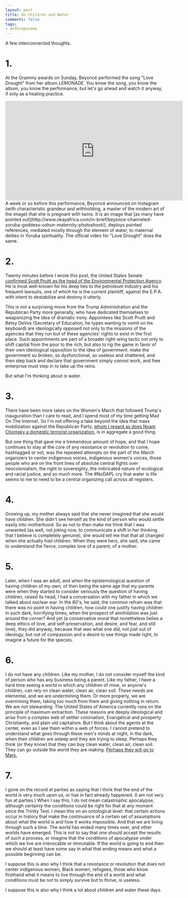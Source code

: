 ```yaml
---
layout: post
title: On Children and Water
comments: false
tags:
- anthropocene
---
```


A few interconnected thoughts. 

# 1. 

At the Grammy awards on Sunday, Beyoncé performed the song "Love Drought" from her album *LEMONADE*. You know the song, you know the album, you know the performance, but let's go ahead and watch it anyway, if only as a healing practice.
<iframe width="560" height="315" src="https://www.youtube.com/embed/A_Y5g-0kQx8" frameborder="0" allowfullscreen></iframe>
<br/>
A week or so before this performance, Beyoncé announced on Instagram (with characteristic grandeur and withholding, a master of the modern art of the image) that she is pregnant with twins. It is an image that [as many have pointed out](http://www.okayafrica.com/in-brief/beyonce-channeled-yoruba-goddess-oshun-maternity-photoshoot/), deploys pointed references, mediated mostly through the element of water, to maternal deities in Yoruba spirituality. The official video for "Love Drought" does the same. 

# 2. 

Twenty minutes before I wrote this post, the United States Senate [confirmed Scott Pruitt as the head of the Environmental Protection Agency](https://www.nytimes.com/2017/02/17/us/politics/scott-pruitt-environmental-protection-agency.html?smprod=nytcore-iphone&smid=nytcore-iphone-share). He is most well-known for his deep ties to the petroleum industry and his frequent lawsuits, one of which he is the current plaintiff, against the E.P.A. with intent to destabilize and destroy it utterly. 

This is not a surprising move from the Trump Administration and the Republican Party more generally, who have dedicated themselves to weaponizing the idea of dramatic irony. Appointees like Scott Pruitt and Betsy DeVos (Secretary of Education, he types wanting to vomit on his keyboard) are ideologically opposed not only to the missions of the agencies that they run but of these agencies' rights to exist in the first place. Such appointments are part of a broader right-wing tactic not only to shift capital from the poor to the rich, but also to rig the game in favor of their own ideological opposition to the idea of government: make the government so broken, so dysfunctional, so useless and shattered, and then step back and declare that government simply *cannot* work, and free enterprise must step in to take up the reins. 

But what I'm thinking about is water. 

# 3. 

There have been more takes on the Women's March that followed Trump's inauguration than I care to read, and I spend most of my time getting Mad On The Internet. So I'm not offering a take beyond the idea that mass mobilization against the Republican Party, [whom I regard as does Noam Chomsky a domestic terrorist organization](https://www.democracynow.org/2016/5/16/noam_chomsky_climate_change_nuclear_proliferation), is in aggregate a good thing.

But one thing that gave me a tremendous amount of hope, and that I hope continues to stay at the core of any resistance or revolution to come, hashtagged or not, was the repeated attempts on the part of the March organizers to center indigenous voices, indigenous women's voices, those people who are on the front lines of absolute central fights over neocolonialism, the right to sovereignty, the imbricated nature of ecological and racial justice, and so much more. The #NoDAPL cry that water is life seems to me to need to be a central organizing call across all registers. 

# 4. 

Growing up, my mother always said that she never imagined that she would have children. She didn't see herself as the kind of person who would settle easily into motherhood. So as not to then make me think that I was unwanted (as well, not joking now, to communicate a shift in her thinking that I believe is completely genuine), she would tell me that that all changed when she actually *had* children. When they were hers, she said, she came to understand the fierce, complex love of a parent, of a mother. 

# 5. 

Later, when I was an adult, and when the epistemological question of having children of my own, of then being the same age that my parents were when they started to consider seriously the question of having children, raised its head, I had a conversation with my father in which we talked about nuclear war. In the 80's, he said, the common refrain was that there was no point in having children, how could one justify having children in such dark, horrifying times, when the prospect of annihilation was just around the corner? And yet (a conservative moral that nonetheless belies a deep ethics of love, and self-preservation, and desire, and fear, and still love), they did anyway, because that was what one did, not just out of ideology, but out of compassion and a desire to see things made right, to imagine a future for the species. 

# 6. 

I do not have any children. Like my mother, I do not consider myself the kind of person who has any business being a parent. Like my father, I have a hard time seeing a world in which any children of mine, or anyone's children, can rely on clean water, clean air, clean soil. These needs are elemental, and we are undermining them. Or more properly, we are overmining them, taking too much from them and giving nothing in return. We are not stewarding. The United States of America currently runs on the principle of maximum extraction. These reasons are deeply ideological and arise from a complex web of settler colonialism, Evangelical and prosperty Christianity, and plain old capitalism. But I think about the agents at the center, even as I see them within a web of forces. I cannot pretend to understand what goes through these men's minds at night, in the dark, when their children are asleep and they are trying to sleep. Perhaps they think (or they know) that they can buy clean water, clean air, clean soil. They can go outside the world they are making. [Perhaps they will go to Mars.](https://medium.com/matter/all-dressed-up-for-mars-and-nowhere-to-go-7e76df527ca0#.hi5op3k8x)

# 7. 

I gone on the record at parties as saying that I think that the end of the world is very much upon us, or has in fact already happened. (I am not very fun at parties.) When I say this, I do not mean catastrophic apocalypse, although certainly the conditions could be right for that at any moment since the Trinity Test. I mean this on an ontological level: that certain actions occur in history that make the continuance of a certain set of assumptions about what the world is and how it works impossible. And that we are living through such a time. The world has ended many times over, and other worlds have emerged. This is not to say that one should accept the results of such a process, or imagine that the conditions of apocalypse under which we live are irrevocable or immutable. If the world is going to end then we should at least have some say in what that ending means and what a possible beginning can be. 

I suppose this is also why I think that a resistance or revolution that does not center indigenous women, Black women, refugees, those who know firsthand what it means to live through the end of a world and what conditions must be not to simply survive but to thrive, is useless. 

I suppose this is also why I think a lot about children and water these days. 

